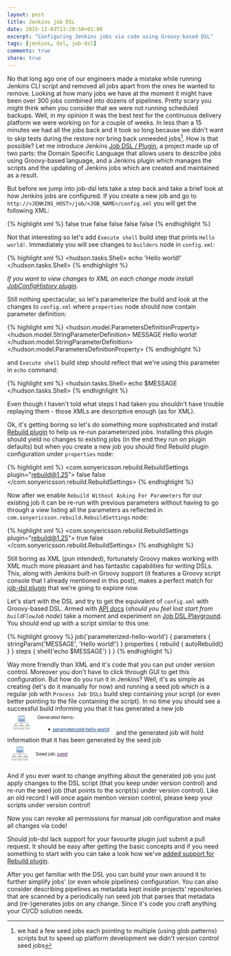 ```yaml
---
layout: post
title: Jenkins job DSL
date: 2015-12-03T13:29:50+01:00
excerpt: "Configuring Jenkins jobs via code using Groovy-based DSL"
tags: [jenkins, dsl, job-dsl]
comments: true
share: true
---
```


No that long ago one of our engineers made a mistake while running Jenkins CLI script and removed all jobs apart from the ones he wanted to remove.
Looking at how many jobs we have at the moment it might have been over 300 jobs combined into dozens of pipelines.
Pretty scary you might think when you consider that we were not running scheduled backups.
Well, in my opinion it was the best test for the continuous delivery platform we were working on for a couple of weeks.
In less than a 15 minutes we had all the jobs back and it took so long because we didn't want to skip tests during the restore nor bring back unneeded jobs[^1].
How is that possible?
Let me introduce Jenkins [Job DSL / Plugin](https://github.com/jenkinsci/job-dsl-plugin), a project made up of two parts: the Domain Specific Language that allows users to describe jobs using Groovy-based language, and a Jenkins plugin which manages the scripts and the updating of Jenkins jobs which are created and maintained as a result.

But before we jump into job-dsl lets take a step back and take a brief look at how Jenkins jobs are configured.
If you create a new job and go to `http://<JENKINS_HOST>/job/<JOB_NAME>/config.xml` you will get the following XML:

{% highlight xml %}
<project>
  <actions/>
  <description/>
  <keepDependencies>false</keepDependencies>
  <properties/>
  <scm class="hudson.scm.NullSCM"/>
  <canRoam>true</canRoam>
  <disabled>false</disabled>
  <blockBuildWhenDownstreamBuilding>false</blockBuildWhenDownstreamBuilding>
  <blockBuildWhenUpstreamBuilding>false</blockBuildWhenUpstreamBuilding>
  <triggers/>
  <concurrentBuild>false</concurrentBuild>
  <builders/>
  <publishers/>
  <buildWrappers/>
</project>
{% endhighlight %}

Not that interesting so let's add `Execute shell` build step that prints `Hello world!`.
Immediately you will see changes to `builders` node in `config.xml`:

{% highlight xml %}
<builders>
  <hudson.tasks.Shell>
    <command>echo 'Hello world!'</command>
  </hudson.tasks.Shell>
</builders>
{% endhighlight %}

*If you want to view changes to XML on each change made install [JobConfigHistory plugin](https://wiki.jenkins-ci.org/display/JENKINS/JobConfigHistory+Plugin).*

Still nothing spectacular, so let's parameterize the build and look at the changes to `config.xml` where `properties` node should now contain parameter definition:

{% highlight xml %}
<properties>
  <hudson.model.ParametersDefinitionProperty>
    <parameterDefinitions>
      <hudson.model.StringParameterDefinition>
        <name>MESSAGE</name>
        <description/>
        <defaultValue>Hello world!</defaultValue>
      </hudson.model.StringParameterDefinition>
    </parameterDefinitions>
  </hudson.model.ParametersDefinitionProperty>
</properties>
{% endhighlight %}

and `Execute shell` build step should reflect that we're using this parameter in `echo` command:

{% highlight xml %}
<builders>
  <hudson.tasks.Shell>
    <command>echo $MESSAGE</command>
  </hudson.tasks.Shell>
</builders>
{% endhighlight %}

Even though I haven't told what steps I had taken you shouldn't have trouble replaying them - those XMLs are descriptive enough (as for XML).

Ok, it's getting boring so let's do something more sophisticated and install [Rebuild plugin](https://wiki.jenkins-ci.org/display/JENKINS/Rebuild+Plugin) to help us re-run parameterized jobs.
Installing this plugin should yield no changes to existing jobs (in the end they run on plugin defaults) but when you create a new job you should find Rebuild plugin configuration under `properties` node:

{% highlight xml %}
<properties>
  <com.sonyericsson.rebuild.RebuildSettings plugin="rebuild@1.25">
    <autoRebuild>false</autoRebuild>
    <rebuildDisabled>false</rebuildDisabled>
  </com.sonyericsson.rebuild.RebuildSettings>
</properties>
{% endhighlight %}

Now after we enable `Rebuild Without Asking For Parameters` for our existing job it can be re-run with previous parameters without having to go through a view listing all the parameters as reflected in `com.sonyericsson.rebuild.RebuildSettings` node:

{% highlight xml %}
<com.sonyericsson.rebuild.RebuildSettings plugin="rebuild@1.25">
  <autoRebuild>true</autoRebuild>
  <rebuildDisabled>false</rebuildDisabled>
</com.sonyericsson.rebuild.RebuildSettings>
{% endhighlight %}

Still boring as XML (pun intended), fortunately Groovy makes working with XML much more pleasant and has fantastic capabilities for writing DSLs.
This, along with Jenkins built-in Groovy support (it features a Groovy script console that I already mentioned in this post), makes a perfect match for [job-dsl plugin]((https://github.com/jenkinsci/job-dsl-plugin)) that we're going to explore now.

Let's start with the DSL and try to get the equivalent of `config.xml` with Groovy-based DSL.
Armed with [API docs](https://jenkinsci.github.io/job-dsl-plugin/) (*should you feel lost start from `buildFlowJob` node*) take a moment and experiment on [Job DSL Playground](http://job-dsl.herokuapp.com/).
You should end up with a script similar to this one:

{% highlight groovy %}
job('parameterized-hello-world') {
   parameters {
     stringParam('MESSAGE', 'Hello world!') 
   }
   properties {
     rebuild {
       autoRebuild()
     }
   }
  steps {
    shell('echo $MESSAGE')
  }
}
{% endhighlight %}

Way more friendly than XML and it's code that you can put under version control.
Moreover you don't have to click through GUI to get this configuration.
But how do you run it in Jenkins?
Well, it's as simple as creating (let's do it manually for now) and running a seed job which is a regular job with `Process Job DSLs` build step containing your script (or even better pointing to the file containing the script).
In no time you should see a successful build informing you that it has generated a new job
![alt text](../images/posts/jenkins-job-dsl/seed_generated_items.png "seed generated items")
and the generated job will hold information that it has been generated by the seed job
![alt text](../images/posts/jenkins-job-dsl/job_reference_to_seed.png "job reference do seed")

And if you ever want to change anything about the generated job you just apply changes to the DSL script (that you keep under version control) and re-run the seed job (that points to the script(s) under version control).
Like an old record I will once again mention version control, please keep your scripts under version control!

Now you can revoke all permissions for manual job configuration and make all changes via code!

Should job-dsl lack support for your favourite plugin just submit a pull request.
It should be easy after getting the basic concepts and if you need something to start with you can take a look how we've [added support for Rebuild plugin](https://github.com/jenkinsci/job-dsl-plugin/pull/606/files).

After you get familiar with the DSL you can build your own around it to further simplify jobs' (or even whole pipelines) configuration.
You can also consider describing pipelines as metadata kept inside projects' repositories that are scanned by a periodically run seed job that parses that metadata and (re-)generates jobs on any change.
Since it's code you craft anything your CI/CD solution needs.

[^1]: we had a few seed jobs each pointing to multiple (using glob patterns) scripts but to speed up platform development we didn't version control seed jobs
